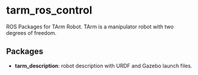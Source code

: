 # tarm_ros_control
ROS Packages for TArm Robot. TArm is a manipulator robot with two degrees of freedom.


## Packages
- **tarm_description**: robot description with URDF and Gazebo launch files.